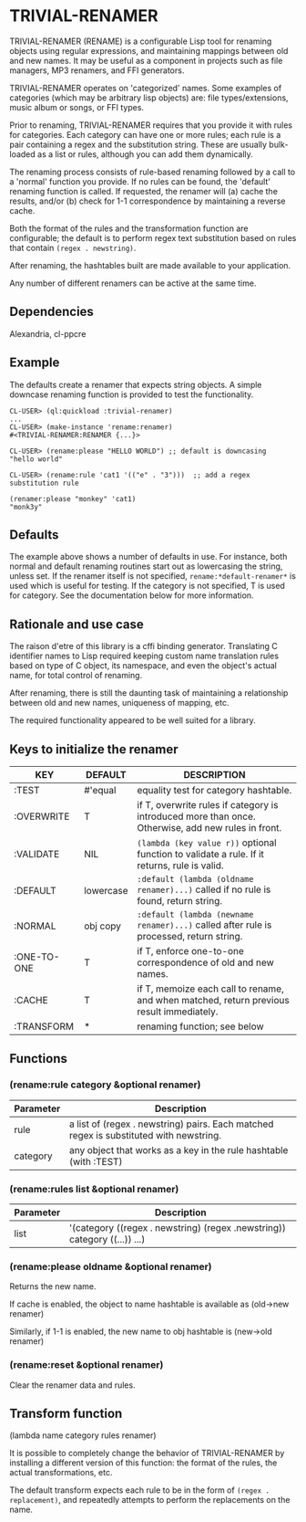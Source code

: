 # TRIVIAL-RENAMER

TRIVIAL-RENAMER (RENAME) is a configurable Lisp tool for renaming objects using regular expressions, and maintaining mappings between old and new names.  It may be useful as a component in projects such as file managers, MP3 renamers, and FFI generators.

TRIVIAL-RENAMER operates on 'categorized' names.  Some examples of categories (which may be arbitrary lisp objects) are: file types/extensions, music album or songs, or FFI types. 

Prior to renaming, TRIVIAL-RENAMER requires that you provide it with rules for categories.  Each category can have one or more rules; each rule is a pair containing a regex and the substitution string.  These are usually bulk-loaded as a list or rules, although you can add them dynamically.  

The renaming process consists of rule-based renaming followed by a call to a 'normal' function you provide.  If no rules can be found, the 'default' renaming function is called.  If requested, the renamer will (a) cache the results, and/or (b) check for 1-1 correspondence by maintaining a reverse cache.

Both the format of the rules and the transformation function are configurable; the default is to perform regex text substitution based on rules that contain `(regex . newstring)`.

After renaming, the hashtables built are made available to your application.  

Any number of different renamers can be active at the same time.

## Dependencies

Alexandria, cl-ppcre

## Example

The defaults create a renamer that expects string objects.  A simple downcase renaming function is provided to test the functionality.  

```
CL-USER> (ql:quickload :trivial-renamer)
...
CL-USER> (make-instance 'rename:renamer)
#<TRIVIAL-RENAMER:RENAMER {...}>

CL-USER> (rename:please "HELLO WORLD") ;; default is downcasing
"hello world"

CL-USER> (rename:rule 'cat1 '(("e" . "3")))  ;; add a regex substitution rule

(renamer:please "monkey" 'cat1)
"monk3y"
```
## Defaults

The example above shows a number of defaults in use.  For instance, both normal and default renaming routines start out as lowercasing the string, unless set.  If the renamer itself is not specified, `rename:*default-renamer*` is used which is useful for testing.  If the category is not specified, T is used for category.  See the documentation below for more information.

## Rationale and use case

The raison d'etre of this library is a cffi binding generator.  Translating C identifier names to Lisp required keeping custom name translation rules based on type of C object, its namespace, and even the object's actual name, for total control of renaming.

After renaming, there is still the daunting task of maintaining a relationship between old and new names, uniqueness of mapping, etc.

The required functionality appeared to be well suited for a library.


## Keys to initialize the renamer

 KEY | DEFAULT | DESCRIPTION
 --- | ------- | -----------
:TEST | #'equal | equality test for category hashtable.
:OVERWRITE | T | if T, overwrite rules if category is introduced more than once. Otherwise, add new rules in front.
:VALIDATE | NIL |`(lambda (key value r))` optional function to validate a rule.  If it returns, rule is valid.
:DEFAULT | lowercase | `:default (lambda (oldname renamer)...)` called if no rule is found, return string.
:NORMAL | obj copy | `:default (lambda (newname renamer)...)` called after rule is processed, return string.
:ONE-TO-ONE | T | if T, enforce one-to-one correspondence of old and new names.
:CACHE | T | if T, memoize each call to rename, and when matched, return previous result immediately.
:TRANSFORM | * | renaming function; see below

## Functions

### (rename:rule category &optional renamer)

 Parameter | Description
 --------- | -----------
 rule | a list of (regex . newstring) pairs.  Each matched regex is substituted with newstring.
 category | any object that works as a key in the rule hashtable (with :TEST)


### (rename:rules list &optional renamer)

Parameter | Description
 --------- | -----------
list | '(category ((regex . newstring) (regex .newstring)) category ((...)) ...)
  

### (rename:please oldname &optional renamer)

Returns the new name.

If cache is enabled, the object to name hashtable is available as (old->new renamer)  

Similarly, if 1-1 is enabled, the new name to obj hashtable is (new->old renamer)

### (rename:reset &optional renamer)

Clear the renamer data and rules.

## Transform function

(lambda name category rules renamer)

It is possible to completely change the behavior of TRIVIAL-RENAMER by installing a different version of this function: the format of the rules, the actual transformations, etc.

The default transform expects each rule to be in the form of `(regex . replacement)`, and repeatedly attempts to perform the replacements on the name.

